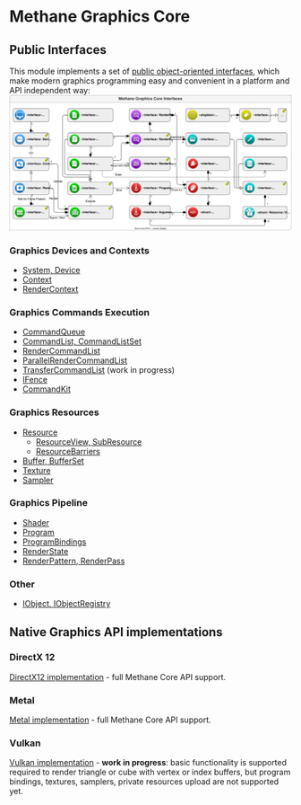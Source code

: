 # Methane Graphics Core

## Public Interfaces

This module implements a set of [public object-oriented interfaces](Include/Methane/Graphics),
which make modern graphics programming easy and convenient in a platform and API independent way:
![Graphics Core Interfaces](../../../Docs/Diagrams/MethaneKit_GraphicsCore_Interfaces.svg)

### Graphics Devices and Contexts

- [System, Device](Include/Methane/Graphics/Device.h)
- [Context](Include/Methane/Graphics/Context.h)
- [RenderContext](Include/Methane/Graphics/RenderContext.h)

### Graphics Commands Execution

- [CommandQueue](Include/Methane/Graphics/CommandQueue.h)
- [CommandList, CommandListSet](Include/Methane/Graphics/CommandList.h)
- [RenderCommandList](Include/Methane/Graphics/RenderCommandList.h)
- [ParallelRenderCommandList](Include/Methane/Graphics/ParallelRenderCommandList.h)
- [TransferCommandList](Include/Methane/Graphics/TransferCommandList.h) (work in progress)
- [IFence](Include/Methane/Graphics/IFence.h)
- [CommandKit](Include/Methane/Graphics/CommandKit.h)

### Graphics Resources

- [Resource](Include/Methane/Graphics/Resource.h)
  - [ResourceView, SubResource](Include/Methane/Graphics/ResourceView.h)
  - [ResourceBarriers](Include/Methane/Graphics/ResourceBarriers.h)
- [Buffer, BufferSet](Include/Methane/Graphics/Buffer.h)
- [Texture](Include/Methane/Graphics/Texture.h)
- [Sampler](Include/Methane/Graphics/Sampler.h)

### Graphics Pipeline

- [Shader](Include/Methane/Graphics/Shader.h)
- [Program](Include/Methane/Graphics/Program.h)
- [ProgramBindings](Include/Methane/Graphics/ProgramBindings.h)
- [RenderState](Include/Methane/Graphics/RenderState.h)
- [RenderPattern, RenderPass](Include/Methane/Graphics/RenderPass.h)

### Other
- [IObject, IObjectRegistry](Include/Methane/Graphics/IObject.h)

## Native Graphics API implementations

### DirectX 12

[DirectX12 implementation](Sources/Methane/Graphics/DirectX12) - full Methane Core API support.

### Metal

[Metal implementation](Sources/Methane/Graphics/Metal) - full Methane Core API support.

### Vulkan

[Vulkan implementation](Sources/Methane/Graphics/Vulkan) - **work in progress**:
basic functionality is supported required to render triangle or cube with vertex or index buffers,
but program bindings, textures, samplers, private resources upload are not supported yet.
